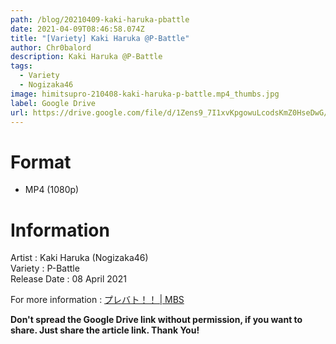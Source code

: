 ```yaml
---
path: /blog/20210409-kaki-haruka-pbattle
date: 2021-04-09T08:46:58.074Z
title: "[Variety] Kaki Haruka @P-Battle"
author: Chr0balord
description: Kaki Haruka @P-Battle
tags:
  - Variety
  - Nogizaka46
image: himitsupro-210408-kaki-haruka-p-battle.mp4_thumbs.jpg
label: Google Drive
url: https://drive.google.com/file/d/1Zens9_7I1xvKpgowuLcodsKmZ0HseDwG/view?usp=sharing
---
```

# Format

* MP4 (1080p)

# Information

Artist : Kaki Haruka (Nogizaka46)\
Variety : P-Battle\
Release Date : 08 April 2021

For more information : [プレバト！！ | MBS](https://www.mbs.jp/p-battle/)

**Don't spread the Google Drive link without permission, if you want to share. Just share the article link. Thank You!**